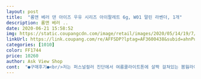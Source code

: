 ```yaml
---
layout: post 
title:  "롬앤 베러 댄 아이즈 우유 시리즈 아이팔레트 6g, W01 말린 라벤더, 1개" 
description: 롬앤 베러 ..
date: 2020-06-21 15:58:52 
img: https://static.coupangcdn.com/image/retail/images/2020/05/14/19/7/33bf1219-5cd9-4650-bfb5-5ee27b368864.jpg 
linkUrl: https://link.coupang.com/re/AFFSDP?lptag=AF3600438&subid=ahnPublicAsk&pageKey=1596550527&itemId=2727655309&vendorItemId=70717839360&traceid=V0-113-1f54bf6b3988fc37 
categories: [1010] 
color: FF1744 
price: 10260 
author: Ask View Shop 
cont:  "●구매후기●<br/>저는 퍼스널컬러 진단에서 여름쿨라이트톤에 살짝 걸쳐있는 봄웜라이트톤을 진단받았고, 피부톤이 밝은 편입니다! <br/>+) 간만에 마음에 드는 아이섀도우를 사서 사담이 길어요! 결론만 보고싶으신 분들은 절취선 밑으로!<br/>++ 뭐지? 왜 흰끼 낭낭한 색상인데 제 눈에선 티가 안날까요?!?! 색감 보여주려고 사진찍는데 색감이 잘 안나타나서 엄청 많이 발랐는데도 티가 잘안나네요.<br/>.<br/> 여쿨이 아닌가.<br/>.<br/>?<br/><br/>1번째 소프트한 연핑크<br/>2번째 분홍20에 보라80 우유탄보라색<br/>3번째펄 입자가 작고 화려하지만 은은한(?)보라핑크펄<br/>4번째 생각보다 보라끼가 덜도는 퍼플브라운색<br/>그러다가 베러댄아이즈 우유시리즈가 출시되었고 근처에 랄라블라가 없었기에 차라리 쿠팡에서 싸게 사자 싶어 품절 후 재입고를 기다리고 기다리다 구매했습니다!<br/>글리터인 3번째 색도 부드럽게 잘 발립니다.<br/> 저는 글리터를 보통 손가락으로 발라서 밀착력 있게 잘 발렸던 것 같아요.<br/><br/>네번째 갈색은, 회갈색? 우유섞인 코코아색? 그런 느낌이에요.<br/><br/>다른곳리뷰에선 평이 갈리던데 걱정했던2번째 보라색이 눈에서 생각보다는 자연스럽게 어우러지네요 핑크보라느낌?(개인차)<br/>롬앤 베러댄아이즈 아이섀도우 팔레트들은 케이스 뚜껑이 딸깍 하고 닫히지 않는다고 해야하나? 그렇다고 막 팔랑거리면서 쉽게 열리는건 아니고 빡빡하게 열리는데 딸깍하는 안전장치는 없다? 이런 느낌이에요.<br/> 얘도 그렇습니다.<br/> 뻑뻑하게 열리지만 딸깍은 없어요!<br/>롬앤 베러댄아이즈 아이섀도우는 이거 이외에 말린 메밀꽃을 갖고 있었는데요, 저랑 정말 심하게 안 어울려서 한 번 바르고 서랍에 쳐박아뒀어요.<br/> 그래도 롬앤 아이섀도우 특유의 고운 가루? 입자?래야하나... <br/>  보슬보슬하고 뽀송하게 발리는 그 느낌이 너무 좋았고, 뭣보다 글리터가 진짜 미쳤기 때문에 라이트톤들을 위한 흰끼 낭낭한 아이섀도 팔레트가 나오길 간절히 바랬습니다ㅠㅠ<br/>맘에들고 잘어울리는 섀도<br/>매트 아이섀도우인 1,2,4번째 색은 세 가지 모두 곱게 잘 발립니다.<br/> 그런데 고운만큼 가루 날림이 좀 있어요.<br/> 1,2번째 색은 그래도 흰끼 많이 섞인 비교적 연한 색들이라 눈 밑에 떨어져도 티가 별로 안 나는데 4번째 색은 좀 날 것 같아요.<br/> 4번째 색이 가루날림도 제일 심한 편이구요.<br/> 그치만 저는 갈색 아이섀도우를 거의 안 쓰기때문에... <br/>! 상관 없습니다!<br/>블러셔로도 쓸수있는 색이에여<br/>색은 두번째, 세번째 사진이 그나마 실물과 제일 비슷해요.<br/>(갈색은 4번째 사진에서 흰기 쪼금 더 섞인 색에 가깝습니다!) 제 휴대폰 사진기가 색을 잘 못잡아서... <br/><br/>세번째 글리터 색이 사진에 제일 안 나온 것 같은데 진한 복숭아 핑크색 바탕에 금색 은색 펄이 박혀있습니다.<br/> 진짜 예뻐요.<br/> 롬앤 글리터 만드는 솜씨는 알아줘야합니다.<br/><br/>시중에 싱글 섀도우로는 흰끼 낭낭한 색깔의 섀도우들을 구하기 쉽지만 팔레트는 참 어렵더라구요.<br/> 괜찮은데? 싶다가도 막상 발라보면 너무 어둡고, 안 바른게 나은 느낌일때가 많았어요.<br/><br/>어색하다 하시는분 1번 라이트핑크를 광대랑 코 이어지게 한번 쓸어주세요<br/>여름쿨톤 라이트용으로 나온거라 역시 다밝고요 4번째 음영마저 딥하지않고 연한발색입니다.<br/><br/>여튼 눈에 올려도 그닥 이상하지 않아서 다시금 좋아하는 색이랑 어울리는 색이랑 다르구나 하고 불 아니 무릎을 탁치고 갑니다!<br/>이 아이섀도우가 정말 마음에 들어서, 같은 우유 시리즈 제품인 말린 라벤더도 사볼까 고민을 하고 있습니다.<br/><br/>저같이 밝은 피부톤에 봄웜라이트, 혹은 여름쿨라이트분들이라면 꼭 사셨으면 좋겠어요.<br/> 제가 샀을땐 11000원정도였는데 11000원에 이정도로 만족도 높은 아이섀도우! 훌륭한 소비였다고 제 자신을 칭찬해주고 싶네요.<br/><br/>전체적으로 흰끼가 많이 섞인 색들이고, 두번째 색깔은 완전 핑크라기보단 코랄핑크... <br/>? 에 가까운 느낌의 색입니다.<br/> 제품이름처럼 복숭아색이에요, 첫번째 두번째 색은.<br/><br/>첫번째 사진은 그냥 예쁘게 찍혀서 전체샷 한 번 보시라고 올려봤어요.<br/> (색은 완전 실물과 달라요.<br/>)<br/>최근에 퍼스널컬러에 관심이 생기면서 검정색옷만 주구장창 입었던 저는 당연히 딥인줄알았으나 반전으로 뜬금없이 여름쿨라이트가 나왔네요! 어쩐지 눈에 과한 색조 화장이 안어울린다싶었어요.<br/> 여튼 그래서 여쿨 색조를 알아보다가 롬앤에서 쿨톤을 위해 열심히 일한다는 소문을 듣고 여기까지 오게 되었네요 예전에 칙칙하게만 다녔던 저는 4구 팔레트보고 안놀랄수가 없었는데요.<br/> 처음 튀어나온 말이 이걸 얼굴에 바른다고? 내가? 였지만 생각보다는 사이보그틱 하지 않았어요.<br/> 색상은 그냥 취향차이고 단점은 가루가 엄청 날려요.<br/> 펄도 밀착력이 없어요.<br/> 하지만 감수할만큼 이쁘네요!<br/>투머치 뽁뽁이에 둘러 싸서 왔어요.<br/>(덕분에 안전히 깨지지 않고 와서 좋지만 너무 과해서 쓰레기가 많이 생겨서 환경적인 부분에서는 아쉬움이.<br/>.<br/>)<br/>" 
---
```

